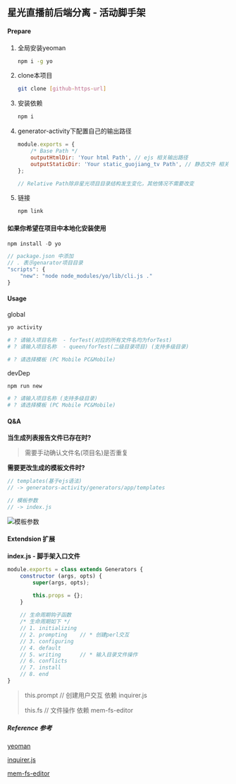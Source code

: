 ## 星光直播前后端分离 - 活动脚手架

#### Prepare

1. 全局安装yeoman

   ```bash
   npm i -g yo
   ```

2. clone本项目

   ```bash
   git clone [github-https-url]
   ```

3. 安装依赖

   ```bash
   npm i
   ```

4. generator-activity下配置自己的输出路径

   ```javascript
   module.exports = {
       /* Base Path */
       outputHtmlDir: 'Your html Path', // ejs 相关输出路径
       outputStaticDir: 'Your static_guojiang_tv Path', // 静态文件 相关输出路径(js/less/imgs)
   };
   
   // Relative Path除非星光项目目录结构发生变化，其他情况不需要改变
   ```

5. 链接

   ```bash
   npm link
   ```

#### 如果你希望在项目中本地化安装使用

```js
npm install -D yo

// package.json 中添加
// . 表示genarator项目目录
"scripts": {
    "new": "node node_modules/yo/lib/cli.js ."
}
```

#### Usage

global

```bash
yo activity

# ? 请输入项目名称  - forTest(对应的所有文件名均为forTest)
# ? 请输入项目名称  - queen/forTest(二级目录项目) (支持多级目录)

# ? 请选择模板 (PC Mobile PC&Mobile)
```

devDep

```bash
npm run new

# ? 请输入项目名称 (支持多级目录)
# ? 请选择模板 (PC Mobile PC&Mobile)
```

#### Q&A

**当生成列表报告文件已存在时?**

> 需要手动确认文件名(项目名)是否重复

**需要更改生成的模板文件时?**

```javascript
// templates(基于ejs语法)
// -> generators-activity/generators/app/templates

// 模板参数
// -> index.js
```

![模板参数](C:\Users\Administrator\Desktop\note\imgs\yo.png)



#### Extendsion 扩展

**index.js - 脚手架入口文件**

```javascript
module.exports = class extends Generators {
    constructor (args, opts) {
        super(args, opts);

        this.props = {};
    }
    
    // 生命周期钩子函数
    /* 生命周期如下 */
    // 1. initializing
    // 2. prompting    // * 创建perl交互
    // 3. configuring
    // 4. default
    // 5. writing      // * 输入目录文件操作
    // 6. conflicts
    // 7. install
    // 8. end   
}
```

>this.prompt // 创建用户交互 依赖 inquirer.js
>
>this.fs // 文件操作 依赖 mem-fs-editor



##### Reference 参考

[yeoman](http://yeoman.io/generator/)

[inquirer.js](https://github.com/SBoudrias/Inquirer.js)

[mem-fs-editor](https://npm.taobao.org/package/mem-fs-editor)